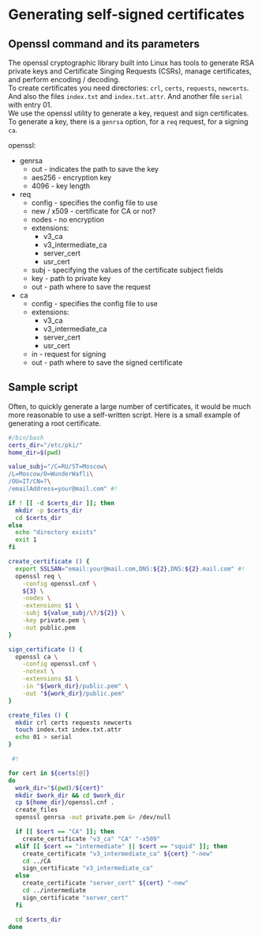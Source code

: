 # Generating self-signed certificates    
## Openssl command and its parameters     
The openssl cryptographic library built into Linux has tools to generate RSA private keys and Certificate Singing Requests (CSRs), manage certificates, and perform encoding / decoding.    
To create certificates you need directories: `crl`, `certs`, `requests`, `newcerts`. And also the files `index.txt` and `index.txt.attr`. And another file `serial` with entry 01.    
We use the openssl utility to generate a key, request and sign certificates. To generate a key, there is a `genrsa` option, for a `req` request, for a signing `ca`.    

openssl:
+ genrsa
    + out - indicates the path to save the key
    + aes256 - encryption key
    + 4096 - key length
+ req
    + config - specifies the config file to use
    + new / x509 -  certificate for CA or not?
    + nodes - no encryption
    + extensions:
        + v3_ca
        + v3_intermediate_ca
        + server_cert
		+ usr_cert
    + subj - specifying the values of the certificate subject fields
    + key - path to private key
    + out - path where to save the request
+ ca
    + config - specifies the config file to use
    + extensions:
        + v3_ca
        + v3_intermediate_ca
        + server_cert
		+ usr_cert
    + in - request for signing
    + out - path where to save the signed certificate    

## Sample script    
Often, to quickly generate a large number of certificates, it would be much more reasonable to use a self-written script. Here is a small example of generating a root certificate.    
```bash
#/bin/bash
certs_dir="/etc/pki/"
home_dir=$(pwd)

value_subj="/C=RU/ST=Moscow\
/L=Moscow/O=WunderWafli\
/OU=IT/CN=?\
/emailAddress=your@mail.com" #!

if ! [[ -d $certs_dir ]]; then
  mkdir -p $certs_dir
  cd $certs_dir
else
  echo "directory exists"
  exit 1
fi

create_certificate () {
  export SSLSAN="email:your@mail.com,DNS:${2},DNS:${2}.mail.com" #!
  openssl req \
    -config openssl.cnf \
    ${3} \
    -nodes \
    -extensions $1 \
    -subj ${value_subj/\?/${2}} \
    -key private.pem \
    -out public.pem
}

sign_certificate () {
  openssl ca \
    -config openssl.cnf \
    -notext \
    -extensions $1 \
    -in "${work_dir}/public.pem" \
    -out "${work_dir}/public.pem"
}

create_files () {
  mkdir crl certs requests newcerts
  touch index.txt index.txt.attr
  echo 01 > serial
}

 #!

for cert in ${certs[@]}
do
  work_dir="$(pwd)/${cert}"
  mkdir $work_dir && cd $work_dir
  cp ${home_dir}/openssl.cnf .
  create_files
  openssl genrsa -out private.pem &> /dev/null

  if [[ $cert == "CA" ]]; then
    create_certificate "v3_ca" "CA" "-x509"
  elif [[ $cert == "intermediate" || $cert == "squid" ]]; then
    create_certificate "v3_intermediate_ca" ${cert} "-new"
    cd ../CA
    sign_certificate "v3_intermediate_ca"
  else
    create_certificate "server_cert" ${cert} "-new"
    cd ../intermediate
    sign_certificate "server_cert"
  fi

  cd $certs_dir
done
```
